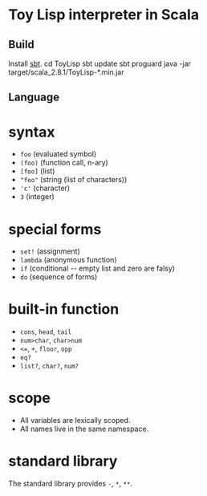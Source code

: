 Toy Lisp interpreter in Scala
=============================
Build
-----
Install [sbt](http://code.google.com/p/simple-build-tool/).
    cd ToyLisp
    sbt update
    sbt proguard
    java -jar target/scala_2.8.1/ToyLisp-*.min.jar

Language
--------
# syntax #
- `foo`    (evaluated symbol)
- `(foo)`  (function call, n-ary)
- `[foo]`  (list)
- `"foo"`  (string (list of characters))
- `'c'`    (character)
- `3`      (integer)

# special forms #
- `set!`   (assignment)
- `lambda` (anonymous function)
- `if`     (conditional -- empty list and zero are falsy)
- `do`     (sequence of forms)

# built-in function #
- `cons`, `head`, `tail`
- `num>char`, `char>num`
- `<=`, `+`, `floor`, `opp`
- `eq?`
- `list?`, `char?`, `num?`

# scope #
- All variables are lexically scoped.
- All names live in the same namespace.

# standard library #
The standard library provides `-`, `*`, `**`.


